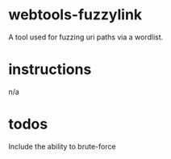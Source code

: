 # webtools-fuzzylink
 A tool used for fuzzing uri paths via a wordlist.

# instructions
 n/a

# todos
 Include the ability to brute-force
